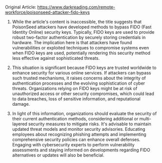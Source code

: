 Original Article: https://www.darkreading.com/remote-workforce/poisonseed-attacker-fido-keys

1) While the article's content is inaccessible, the title suggests that PoisonSeed attackers have developed methods to bypass FIDO (Fast Identity Online) security keys. Typically, FIDO keys are used to provide robust two-factor authentication by securely storing credentials in hardware. The implication here is that attackers have found vulnerabilities or exploited techniques to compromise systems even when FIDO keys are used, potentially rendering this security method less effective against sophisticated threats.

2) This situation is significant because FIDO keys are trusted worldwide to enhance security for various online services. If attackers can bypass such trusted mechanisms, it raises concerns about the integrity of authentication processes and the evolving sophistication of cyber threats. Organizations relying on FIDO keys might be at risk of unauthorized access or other security compromises, which could lead to data breaches, loss of sensitive information, and reputational damage.

3) In light of this information, organizations should evaluate the security of their current authentication methods, considering additional or multi-layered security measures to mitigate risks. It's advisable to maintain updated threat models and monitor security advisories. Educating employees about recognizing phishing attempts and implementing comprehensive security policies can enhance overall defenses. Engaging with cybersecurity experts to perform vulnerability assessments and staying informed on developments regarding FIDO alternatives or updates will also be beneficial.